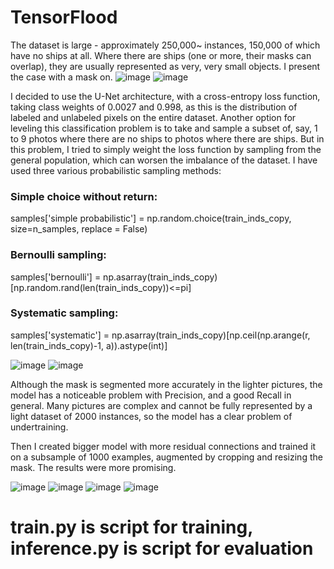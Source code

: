 # TensorFlood

The dataset is large - approximately 250,000~ instances, 150,000 of which have no ships at all. Where there are ships (one or more, their masks can overlap), they are usually represented as very, very small objects. I present the case with a mask on.
![image](https://github.com/Romanomelchenko2001/TensorFlood/assets/47889749/4579b14a-7617-4c68-a4c8-56353edf3da1)
![image](https://github.com/Romanomelchenko2001/TensorFlood/assets/47889749/d50cc9d6-fea9-4a00-b357-0bf3b01c0c2e)

  
I decided to use the U-Net architecture, with a cross-entropy loss function, taking class weights of 0.0027 and 0.998, as this is the distribution of labeled and unlabeled pixels on the entire dataset. Another option for leveling this classification problem is to take and sample a subset of, say, 1 to 9 photos where there are no ships to photos where there are ships. But in this problem, I tried to simply weight the loss function by sampling from the general population, which can worsen the imbalance of the dataset.
I have used three various probabilistic sampling methods:

### Simple choice without return: 

samples['simple probabilistic'] = np.random.choice(train_inds_copy, size=n_samples, replace = False)

### Bernoulli sampling:

samples['bernoulli'] = np.asarray(train_inds_copy)[np.random.rand(len(train_inds_copy))<=pi]

### Systematic sampling:

samples['systematic'] = np.asarray(train_inds_copy)[np.ceil(np.arange(r,  len(train_inds_copy)-1, a)).astype(int)]

![image](https://github.com/Romanomelchenko2001/TensorFlood/assets/47889749/2ea3f043-9dcf-45fd-b529-ddac8a746432)
![image](https://github.com/Romanomelchenko2001/TensorFlood/assets/47889749/02bddc47-e0d5-4c0d-a7e3-dd4c7bb5079c)

 
Although the mask is segmented more accurately in the lighter pictures, the model has a noticeable problem with Precision, and a good Recall in general. Many pictures are complex and cannot be fully represented by a light dataset of 2000 instances, so the model has a clear problem of undertraining.

Then I created bigger model with more residual connections and trained it on a subsample of 1000 examples, augmented by cropping and resizing the mask.
The results were more promising.

![image](https://github.com/Romanomelchenko2001/TensorFlood/assets/47889749/544f5162-5d7e-4d38-9e4c-05bb6c890bfc)
![image](https://github.com/Romanomelchenko2001/TensorFlood/assets/47889749/b1f65bd2-e4cb-4469-8f81-049d9d1756a9)
![image](https://github.com/Romanomelchenko2001/TensorFlood/assets/47889749/a75506c7-08a0-4d8d-9e52-d87c20137949)
![image](https://github.com/Romanomelchenko2001/TensorFlood/assets/47889749/0d0f18ef-e34e-4ad7-996e-a6c6d0c1fc5d)

# train.py is script for training, inference.py is script for evaluation


  
  

